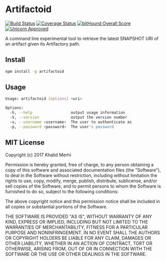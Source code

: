 # Artifactoid

<!--[![NPM Version](http://img.shields.io/npm/v/artifactoid.svg)](https://www.npmjs.org/package/artifactoid)-->
[![Build Status](https://travis-ci.org/kmerhi/artifactoid.svg?branch=master)](https://travis-ci.org/kmerhi/artifactoid)
[![Coverage Status](https://coveralls.io/repos/github/kmerhi/artifactoid/badge.svg?branch=master)](https://coveralls.io/github/kmerhi/artifactoid?branch=master)
[![bitHound Overall Score](https://www.bithound.io/github/kmerhi/artifactoid/badges/score.svg)](https://www.bithound.io/github/kmerhi/artifactoid)
[![Unicorn Approved](https://img.shields.io/badge/unicorn-approved-ff69b4.svg)](https://www.youtube.com/watch?v=9auOCbH5Ns4)

A command line experimental tool to retrieve the latest SNAPSHOT URI of an artifact given its Artifactory path.


## Install

```sh
npm install -g artifactoid
```

## Usage 

```sh
Usage: artifactoid [options] <uri>

Options:
  -h, --help                 output usage information
  -V, --version              output the version number
  -u, --username <username>  The user to authenticate as
  -p, --password <password>  The user's password
```

## MIT License

Copyright (c) 2017 Khalid Merhi

Permission is hereby granted, free of charge, to any person obtaining a copy
of this software and associated documentation files (the "Software"), to deal
in the Software without restriction, including without limitation the rights
to use, copy, modify, merge, publish, distribute, sublicense, and/or sell
copies of the Software, and to permit persons to whom the Software is
furnished to do so, subject to the following conditions:

The above copyright notice and this permission notice shall be included in all
copies or substantial portions of the Software.

THE SOFTWARE IS PROVIDED "AS IS", WITHOUT WARRANTY OF ANY KIND, EXPRESS OR
IMPLIED, INCLUDING BUT NOT LIMITED TO THE WARRANTIES OF MERCHANTABILITY,
FITNESS FOR A PARTICULAR PURPOSE AND NONINFRINGEMENT. IN NO EVENT SHALL THE
AUTHORS OR COPYRIGHT HOLDERS BE LIABLE FOR ANY CLAIM, DAMAGES OR OTHER
LIABILITY, WHETHER IN AN ACTION OF CONTRACT, TORT OR OTHERWISE, ARISING FROM,
OUT OF OR IN CONNECTION WITH THE SOFTWARE OR THE USE OR OTHER DEALINGS IN THE
SOFTWARE.
